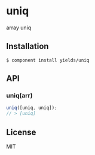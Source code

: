 
# uniq

  array uniq

## Installation

    $ component install yields/uniq

## API

### uniq(arr)

```javascript
uniq([uniq, uniq]);
// > [uniq]
```

## License

  MIT

